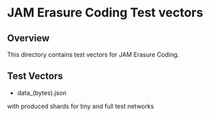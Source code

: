 # JAM Erasure Coding Test vectors

## Overview
This directory contains test vectors for JAM Erasure Coding.

## Test Vectors
 - data_(bytes).json
 
 with produced shards for tiny and full test networks
